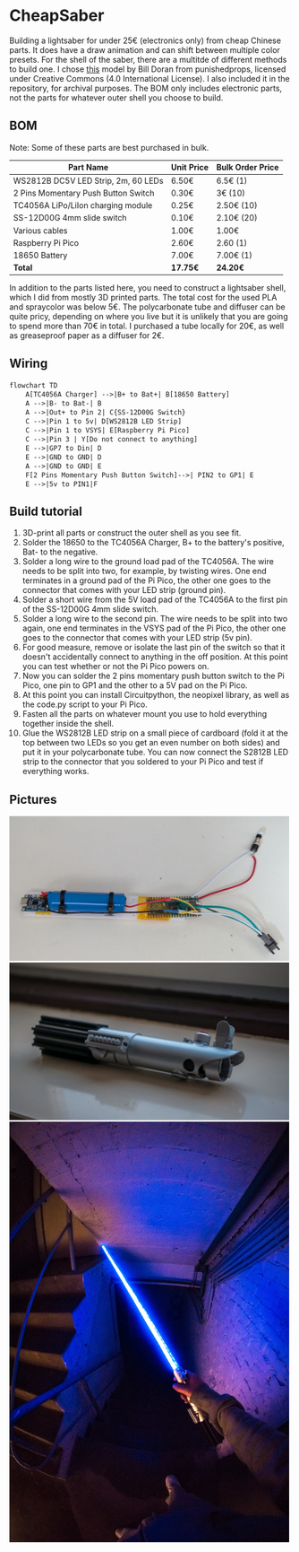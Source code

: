 # CheapSaber
Building a lightsaber for under 25€ (electronics only) from cheap Chinese parts. It does have a draw animation and can shift between multiple color presets.
For the shell of the saber, there are a multitde of different methods to build one. I chose [this](https://www.punishedprops.com/2019/12/16/ros-lightsaber/) model by Bill Doran from punishedprops, licensed under Creative Commons (4.0 International License). I also included it in the repository, for archival purposes. The BOM only includes electronic parts, not the parts for whatever outer shell you choose to build. 

## BOM
Note: Some of these parts are best purchased in bulk. 

| Part Name  |  Unit Price | Bulk Order Price
| ------------- |  ------------- | ------------- | 
| WS2812B DC5V LED Strip, 2m, 60 LEDs | 6.50€ | 6.5€ (1)
| 2 Pins Momentary Push Button Switch | 0.30€ | 3€ (10)
| TC4056A LiPo/LiIon charging module | 0.25€ | 2.50€ (10)
| SS-12D00G 4mm slide switch | 0.10€ | 2.10€ (20)
| Various cables | 1.00€ | 1.00€
| Raspberry Pi Pico  |  2.60€  | 2.60 (1)
| 18650 Battery  |  7.00€  | 7.00€ (1)
| **Total** | **17.75€** | **24.20€** 

In addition to the parts listed here, you need to construct a lightsaber shell, which I did from mostly 3D printed parts. The total cost for the used PLA and spraycolor was below 5€. 
The polycarbonate tube and diffuser can be quite pricy, depending on where you live but it is unlikely that you are going to spend more than 70€ in total. I purchased a tube locally for 20€, as well as greaseproof paper as a diffuser for 2€. 

## Wiring

```mermaid
flowchart TD
    A[TC4056A Charger] -->|B+ to Bat+| B[18650 Battery]
    A -->|B- to Bat-| B
    A -->|Out+ to Pin 2| C{SS-12D00G Switch}
    C -->|Pin 1 to 5v| D[WS2812B LED Strip]
    C -->|Pin 1 to VSYS| E[Raspberry Pi Pico]
    C -->|Pin 3 | Y[Do not connect to anything]
    E -->|GP7 to Din| D
    E -->|GND to GND| D
    A -->|GND to GND| E
    F[2 Pins Momentary Push Button Switch]-->| PIN2 to GP1| E
    E -->|5v to PIN1|F
```

## Build tutorial

1. 3D-print all parts or construct the outer shell as you see fit. 
2. Solder the 18650 to the TC4056A Charger, B+ to the battery's positive, Bat- to the negative.
3. Solder a long wire to the ground load pad of the TC4056A. The wire needs to be split into two, for example, by twisting wires. One end terminates in a ground pad of the Pi Pico, the other one goes to the connector that comes with your LED strip (ground pin).  
4. Solder a short wire from the 5V load pad of the TC4056A to the first pin of the SS-12D00G 4mm slide switch. 
5. Solder a long wire to the second pin. The wire needs to be split into two again, one end terminates in the VSYS pad of the Pi Pico, the other one goes to the connector that comes with your LED strip (5v pin).   
6. For good measure, remove or isolate the last pin of the switch so that it doesn't accidentally connect to anything in the off position. At this point you can test whether or not the Pi Pico powers on. 
7. Now you can solder the 2 pins momentary push button switch to the Pi Pico, one pin to GP1 and the other to a 5V pad on the Pi Pico.
8. At this point you can install Circuitpython, the neopixel library, as well as the code.py script to your Pi Pico.
9. Fasten all the parts on whatever mount you use to hold everything together inside the shell. 
10. Glue the WS2812B LED strip on a small piece of cardboard (fold it at the top between two LEDs so you get an even number on both sides) and put it in your polycarbonate tube. 
You can now connect the S2812B LED strip to the connector that you soldered to your Pi Pico and test if everything works.

## Pictures

<img src="pics/wiring.jpg" width="500">
<img src="pics/shell.jpg" width="500">
<img src="pics/from_a_more_civilized_age.jpg" width="500">

